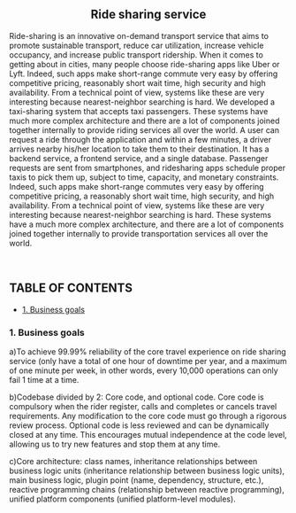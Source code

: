 

<h2 align="center">Ride sharing service</h2>


<p align="left">
 Ride-sharing is an innovative on-demand transport service that aims to promote sustainable transport, reduce car utilization, increase vehicle occupancy, and increase public transport ridership. When it comes to getting about in cities, many people choose ride-sharing apps like Uber or Lyft. Indeed, such apps make short-range commute very easy by offering competitive pricing, reasonably short wait time, high security and high availability. From a technical point of view, systems like these are very interesting because nearest-neighbor searching is hard.  We developed a taxi-sharing system that accepts taxi passengers. These systems have much more complex architecture and there are a lot of components joined together internally to provide riding services all over the world. A user can request a ride through the application and within a few minutes, a driver arrives nearby his/her location to take them to their destination. It has a backend service, a frontend service, and a single database. Passenger requests are sent from smartphones, and ridesharing apps schedule proper taxis to pick them up, subject to time, capacity, and monetary constraints. Indeed, such apps make short-range commutes very easy by offering competitive pricing, a reasonably short wait time, high security, and high availability. From a technical point of view, systems like these are very interesting because nearest-neighbor searching is hard. These systems have a much more complex architecture, and there are a lot of components joined together internally to provide transportation services all over the world.
</p>
<br>

## TABLE OF CONTENTS

- [1. Business goals](#business_goals)



### 1. Business goals
a)To achieve 99.99% reliability of the core travel experience on ride sharing service (only have a total of one hour of downtime per year, and a maximum of one minute per week, in other words, every 10,000 operations can only fail 1 time at a time.


b)Codebase divided by 2: Core code, and optional code. Core code is compulsory when the rider register, calls and completes or cancels travel requirements. Any modification to the core code must go through a rigorous review process. Optional code is less reviewed and can be dynamically closed at any time. This encourages mutual independence at the code level, allowing us to try new features and stop them at any time.

c)Core architecture: class names, inheritance relationships between business logic units (inheritance relationship between business logic units), main business logic, plugin point (name, dependency, structure, etc.), reactive programming chains (relationship between reactive programming), unified platform components (unified platform-level modules).



